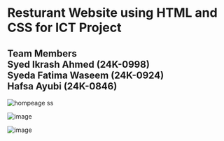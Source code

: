 # Resturant Website using HTML and CSS for ICT Project
## Team Members <br> Syed Ikrash Ahmed (24K-0998) <br> Syeda Fatima Waseem (24K-0924) <br> Hafsa Ayubi (24K-0846)
![hompeage ss](https://github.com/user-attachments/assets/1193ef21-d1a6-4dce-9ede-de8d8fceca55) 

![image](https://github.com/user-attachments/assets/c1bf9bfb-82ad-4fb9-b537-2c2a57e3c06c)

![image](https://github.com/user-attachments/assets/7edb7afc-8633-4939-9f85-38706699fabc)
